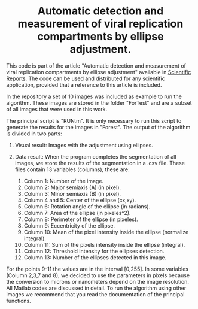 # <center> Automatic detection and measurement of viral replication compartments by ellipse adjustment. <center>
This code is part of the article "Automatic detection and measurement of viral replication compartments by ellipse adjustment" available in [Scientific Reports](https://www.nature.com/articles/srep36505). The code can be used and distributed for any scientific application, provided that a reference to this article is included. 

In the repository a set of 10 images was included as example to run the algorithm. These images are stored in the folder "ForTest" and are a subset of all images that were used in this work. 

The principal script is "RUN.m". It is only necessary to run this script to generate the results for the images in "Forest". The output of the algorithm is divided in two parts:

1. Visual result: Images with the adjustment using ellipses.

2. Data result: When the program completes the segmentation of all images, we store the results of the segmentation in a .csv file. These files contain 13 variables (columns), these are:

    1.  Column 1: Number of the image.
    2.  Column 2: Major semiaxis (A) (in pixel).
    3.  Column 3: Minor semiaxis (B) (in pixel).
    4.  Column 4 and 5: Center of the ellipse (cx,xy).
    5.  Column 6: Rotation angle of the ellipse (in radians).
    6.  Column 7: Area of the ellipse (in pixeles^2).
    7.  Column 8: Perimeter of the ellipse (in pixeles).
    8.  Column 9: Eccentricity  of the ellipse.
    9.  Column 10: Mean of the pixel intensity inside the ellipse (normalize integral).
    10. Column 11: Sum of the pixels intensity inside the ellipse (integral).
    11. Column 12: Threshold intensity for the ellipses detection.
    12. Column 13: Number of the ellipses detected in this image.

For the points 9-11 the values are in the interval [0,255]. In some variables (Column 2,3,7 and 8), we decided to use the parameters in pixels because the conversion to microns or nanometers depend on the image resolution. All Matlab codes are discussed in detail. To run the algorithm using other images we recommend that you read the documentation of the principal functions. 